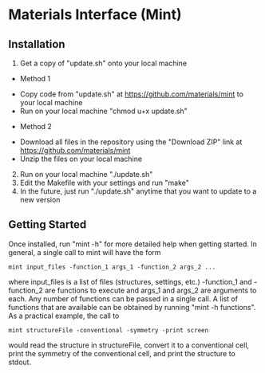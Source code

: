 Materials Interface (Mint)
====

Installation
----

1. Get a copy of "update.sh" onto your local machine
- Method 1
* Copy code from "update.sh" at https://github.com/materials/mint to your local machine
* Run on your local machine "chmod u+x update.sh"
- Method 2
* Download all files in the repository using the "Download ZIP" link at https://github.com/materials/mint
* Unzip the files on your local machine
2. Run on your local machine "./update.sh"
3. Edit the Makefile with your settings and run "make"
4. In the future, just run "./update.sh" anytime that you want to update to a new version

Getting Started
----

Once installed, run "mint -h" for more detailed help when getting started. In general, a single call to mint will have the form

    mint input_files -function_1 args_1 -function_2 args_2 ...

where input_files is a list of files (structures, settings, etc.) -function_1 and -function_2 are functions to execute and args_1 and args_2 are arguments to each. Any number of functions can be passed in a single call. A list of functions that are available can be obtained by running "mint -h functions". As a practical example, the call to

    mint structureFile -conventional -symmetry -print screen

would read the structure in structureFile, convert it to a conventional cell, print the symmetry of the conventional cell, and print the structure to stdout.

